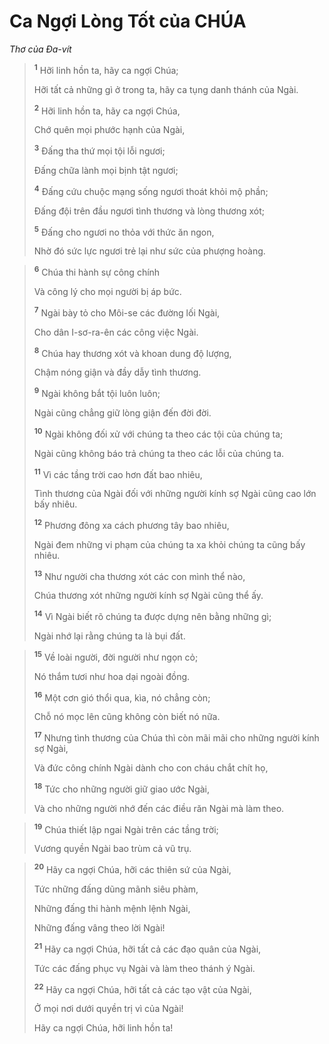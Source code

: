# Ca Ngợi Lòng Tốt của CHÚA
*Thơ của Ða-vít*

> <sup><b>1</b></sup> Hỡi linh hồn ta, hãy ca ngợi Chúa;
> 
> Hỡi tất cả những gì ở trong ta, hãy ca tụng danh thánh của Ngài.
> 
> <sup><b>2</b></sup> Hỡi linh hồn ta, hãy ca ngợi Chúa,
> 
> Chớ quên mọi phước hạnh của Ngài,
> 
> <sup><b>3</b></sup> Ðấng tha thứ mọi tội lỗi ngươi;
> 
> Ðấng chữa lành mọi bịnh tật ngươi;
> 
> <sup><b>4</b></sup> Ðấng cứu chuộc mạng sống ngươi thoát khỏi mộ phần;
> 
> Ðấng đội trên đầu ngươi tình thương và lòng thương xót;
> 
> <sup><b>5</b></sup> Ðấng cho ngươi no thỏa với thức ăn ngon,
> 
> Nhờ đó sức lực ngươi trẻ lại như sức của phượng hoàng.
>


> <sup><b>6</b></sup> Chúa thi hành sự công chính
> 
> Và công lý cho mọi người bị áp bức.
> 
> <sup><b>7</b></sup> Ngài bày tỏ cho Môi-se các đường lối Ngài,
> 
> Cho dân I-sơ-ra-ên các công việc Ngài.
> 
> <sup><b>8</b></sup> Chúa hay thương xót và khoan dung độ lượng,
> 
> Chậm nóng giận và đầy dẫy tình thương.
> 
> <sup><b>9</b></sup> Ngài không bắt tội luôn luôn;
> 
> Ngài cũng chẳng giữ lòng giận đến đời đời.
> 
> <sup><b>10</b></sup> Ngài không đối xử với chúng ta theo các tội của chúng ta;
> 
> Ngài cũng không báo trả chúng ta theo các lỗi của chúng ta.
> 
> <sup><b>11</b></sup> Vì các tầng trời cao hơn đất bao nhiêu,
> 
> Tình thương của Ngài đối với những người kính sợ Ngài cũng cao lớn bấy nhiêu.
> 
> <sup><b>12</b></sup> Phương đông xa cách phương tây bao nhiêu,
> 
> Ngài đem những vi phạm của chúng ta xa khỏi chúng ta cũng bấy nhiêu.
> 
> <sup><b>13</b></sup> Như người cha thương xót các con mình thể nào,
> 
> Chúa thương xót những người kính sợ Ngài cũng thể ấy.
> 
> <sup><b>14</b></sup> Vì Ngài biết rõ chúng ta được dựng nên bằng những gì;
> 
> Ngài nhớ lại rằng chúng ta là bụi đất.
>


> <sup><b>15</b></sup> Về loài người, đời người như ngọn cỏ;
> 
> Nó thắm tươi như hoa dại ngoài đồng.
> 
> <sup><b>16</b></sup> Một cơn gió thổi qua, kìa, nó chẳng còn;
> 
> Chỗ nó mọc lên cũng không còn biết nó nữa.
> 
> <sup><b>17</b></sup> Nhưng tình thương của Chúa thì còn mãi mãi cho những người kính sợ Ngài,
> 
> Và đức công chính Ngài dành cho con cháu chắt chít họ,
> 
> <sup><b>18</b></sup> Tức cho những người giữ giao ước Ngài,
> 
> Và cho những người nhớ đến các điều răn Ngài mà làm theo.
>


> <sup><b>19</b></sup> Chúa thiết lập ngai Ngài trên các tầng trời;
> 
> Vương quyền Ngài bao trùm cả vũ trụ.
>


> <sup><b>20</b></sup> Hãy ca ngợi Chúa, hỡi các thiên sứ của Ngài,
> 
> Tức những đấng dũng mãnh siêu phàm,
> 
> Những đấng thi hành mệnh lệnh Ngài,
> 
> Những đấng vâng theo lời Ngài!
> 
> <sup><b>21</b></sup> Hãy ca ngợi Chúa, hỡi tất cả các đạo quân của Ngài,
> 
> Tức các đấng phục vụ Ngài và làm theo thánh ý Ngài.
> 
> <sup><b>22</b></sup> Hãy ca ngợi Chúa, hỡi tất cả các tạo vật của Ngài,
> 
> Ở mọi nơi dưới quyền trị vì của Ngài!
> 
> Hãy ca ngợi Chúa, hỡi linh hồn ta!
>
